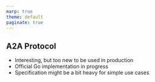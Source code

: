 ```yaml
---
marp: true
theme: default
paginate: true
---
```

## A2A Protocol

- Interesting, but too new to be used in production
- Official Go implementation in progress
- Specification might be a bit heavy for simple use cases
